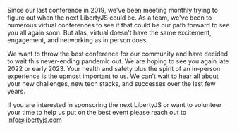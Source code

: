 Since our last conference in 2019, we've been meeting monthly trying to figure out when the next LibertyJS could be. As a team, we've been to numerous virtual conferences to see if that could be our path forward to see you all again soon. But alas, virtual doesn't have the same excitement, engagement, and networking as in person does. 

We want to throw the best conference for our community and have decided to wait this never-ending pandemic out. We are hoping to see you again late 2022 or early 2023. Your health and safety plus the spirit of an in-person experience is the upmost important to us. We can't wait to hear all about your new challenges, new tech stacks, and successes over the last few years. 

If you are interested in sponsoring the next LibertyJS or want to volunteer your time to help us put on the best event please reach out to [info@libertyjs.com](mailto:nfo@libertyjs.com)